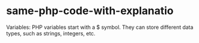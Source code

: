 # same-php-code-with-explanatio

Variables:
PHP variables start with a $ symbol. They can store different data types, such as strings, integers, etc.

